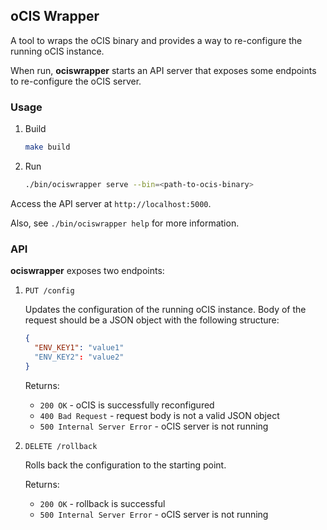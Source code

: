 ## oCIS Wrapper

A tool to wraps the oCIS binary and provides a way to re-configure the running oCIS instance.

When run, **ociswrapper** starts an API server that exposes some endpoints to re-configure the oCIS server.

### Usage

1. Build

   ```bash
   make build
   ```

2. Run

   ```bash
   ./bin/ociswrapper serve --bin=<path-to-ocis-binary>
   ```

Access the API server at `http://localhost:5000`.

Also, see `./bin/ociswrapper help` for more information.

### API

**ociswrapper** exposes two endpoints:

1. `PUT /config`

   Updates the configuration of the running oCIS instance.
   Body of the request should be a JSON object with the following structure:

   ```json
   {
     "ENV_KEY1": "value1"
     "ENV_KEY2": "value2"
   }
   ```

   Returns:

   - `200 OK` - oCIS is successfully reconfigured
   - `400 Bad Request` - request body is not a valid JSON object
   - `500 Internal Server Error` - oCIS server is not running

2. `DELETE /rollback`

   Rolls back the configuration to the starting point.

   Returns:

   - `200 OK` - rollback is successful
   - `500 Internal Server Error` - oCIS server is not running

